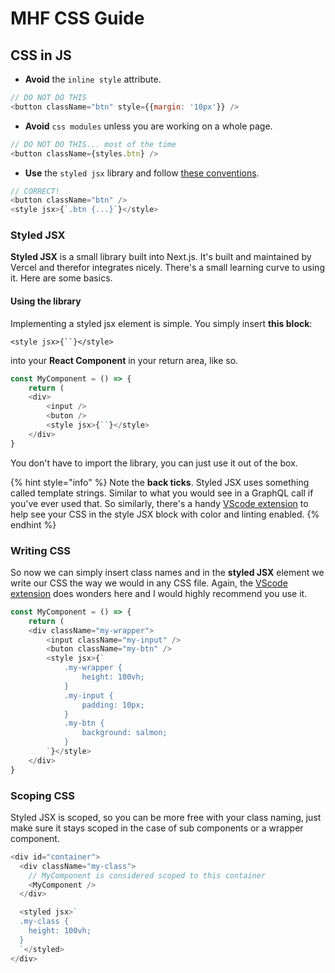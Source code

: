 # MHF CSS Guide

## CSS in JS

* **Avoid** the `inline style` attribute.

```javascript
// DO NOT DO THIS
<button className="btn" style={{margin: '10px'}} />
```

* **Avoid** `css modules` unless you are working on a whole page.

```javascript
// DO NOT DO THIS... most of the time
<button className={styles.btn} />
```

* **Use** the `styled jsx` library and follow [these conventions](https://nextjs.org/blog/styling-next-with-styled-jsx).

```javascript
// CORRECT!
<button className="btn" />
<style jsx>{`.btn {...}`}</style>
```

### Styled JSX

**Styled JSX** is a small library built into Next.js. It's built and maintained by Vercel and therefor integrates nicely. There's a small learning curve to using it. Here are some basics.

#### Using the library

Implementing a styled jsx element is simple. You simply insert **this block**:

```text
<style jsx>{``}</style>
```

into your **React Component** in your return area, like so.

```javascript
const MyComponent = () => {
    return (
    <div>
        <input />
        <buton />
        <style jsx>{``}</style>
    </div>
}
```

You don't have to import the library, you can just use it out of the box.

{% hint style="info" %}
Note the **back ticks**. Styled JSX uses something called template strings. Similar to what you would see in a GraphQL call if you've ever used that. So similarly, there's a handy [VScode extension](https://marketplace.visualstudio.com/items?itemName=blanu.vscode-styled-jsx) to help see your CSS in the style JSX block with color and linting enabled. 
{% endhint %}

### Writing CSS

So now we can simply insert class names and in the **styled JSX** element we write our CSS the way we would in any CSS file. Again, the [VScode extension](https://marketplace.visualstudio.com/items?itemName=blanu.vscode-styled-jsx) does wonders here and I would highly recommend you use it.

```javascript
const MyComponent = () => {
    return (
    <div className="my-wrapper">
        <input className="my-input" />
        <buton className="my-btn" />
        <style jsx>{`
            .my-wrapper {
                height: 100vh;
            }
            .my-input {
                padding: 10px;
            }
            .my-btn {
                background: salmon;
            }
        `}</style>
    </div>
}
```

### Scoping CSS

Styled JSX is scoped, so you can be more free with your class naming, just make sure it stays scoped in the case of sub components or a wrapper component.

```javascript
<div id="container">
  <div className="my-class">
    // MyComponent is considered scoped to this container
    <MyComponent />
  </div>

  <styled jsx>`
  .my-class {
    height: 100vh;
  }
  `</styled>
</div>
```

